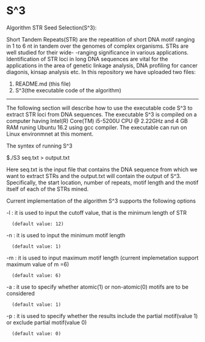# S^3
Algorithm STR Seed Selection(S^3): 

Short Tandem Repeats(STR) are the repeatition of short DNA motif ranging in 1 to 6 nt 
in tandem over the genomes of complex organisms. STRs are well studied for their wide-
-ranging significance in various applications. Identification of STR loci in long DNA
sequences are vital for the applications in the area of genetic linkage analysis, DNA
profiling for cancer diagonis, kinsap analysis etc.
In this repository we have uploaded two files:
1. README.md (this file)
2. S^3(the executable code of the algorithm)
*************************************************************************************
The following section will describe how to use the executable code S^3 to extract STR loci from
DNA sequences.
The executable S^3 is compiled on a computer having Intel(R) Core(TM) i5-5200U CPU @ 2.22GHz 
and 4 GB RAM runing Ubuntu 16.2 using gcc compiler. The executable can run on Linux 
environmnet at this moment.

The syntex of running S^3

$./S3 seq.txt > output.txt

Here seq.txt is the input file that contains the DNA sequence from which we want to extract STRs 
and the output.txt will contain the output of S^3. Specifically, the start location, number of repeats, motif length and the motif itself of each of the STRs mined. 


Current implementation of the algorithm S^3 supports the following options

-l : it is used to input the cutoff value, that is the minimum length of STR

      (default value: 12)

-n : it is used to input the minimum motif length

      (default value: 1)

-m : it is used to input maximum motif length (current implemetation support maximum value of m =6)

      (default value: 6)

-a : it use to specify whether atomic(1) or non-atomic(0) motifs are to be considered

      (default value: 1)

-p : it is used to specify whether the results include the partial motif(value 1) or exclude partial motif(value 0)

      (default value: 0)



